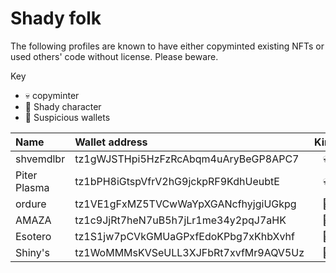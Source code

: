 # Shady folk

The following profiles are known to have either copyminted existing NFTs or used others' code without license. Please beware.

Key
- 💀 copyminter
- 🦝 Shady character
- 👛 Suspicious wallets


| Name | Wallet address | Kind | Notes |
| :--- | :--- | :---: | :--- |
| shvemdlbr | tz1gWJSTHpi5HzFzRcAbqm4uAryBeGP8APC7 | 💀 | |
| Piter Plasma | tz1bPH8iGtspVfrV2hG9jckpRF9KdhUeubtE | 💀 | |
| ordure | tz1VE1gFxMZ5TVCwWaYpXGANcfhyjgiUGkpg | 🦝 | |
| AMAZA | tz1c9JjRt7heN7uB5h7jLr1me34y2pqJ7aHK | 🦝 | |
| Esotero | tz1S1jw7pCVkGMUaGPxfEdoKPbg7xKhbXvhf | 🦝 | |
| Shiny's | tz1WoMMMsKVSeULL3XJFbRt7xvfMr9AQV5Uz | 🦝 | |